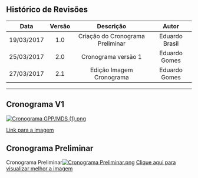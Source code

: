 
## Histórico de Revisões

| Data | Versão | Descrição | Autor |
|:----:|:------:|:---------:|:-----:|
|19/03/2017|1.0|Criação do Cronograma Preliminar|Eduardo Brasil|
|25/03/2017|2.0|Cronograma versão 1|Eduardo Gomes|
|27/03/2017|2.1|Edição Imagem Cronograma|Eduardo Gomes|

***

## Cronograma V1

[![Cronograma GPP/MDS (1).png](https://s18.postimg.org/7abkexxll/Cronograma_GPP_MDS_1.png)](https://postimg.org/image/9rnbm7hhx/)

[Link para a imagem](https://s18.postimg.org/7abkexxll/Cronograma_GPP_MDS_1.png)

## Cronograma Preliminar

Cronograma Preliminar[![Cronograma Preliminar.png](https://s9.postimg.org/47718owpr/Cronograma_Preliminar.png)](https://postimg.org/image/o1t2utbx7/)
[Clique aqui para visualizar melhor a imagem](https://s9.postimg.org/47718owpr/Cronograma_Preliminar.png)
